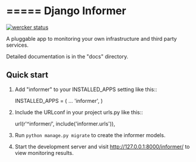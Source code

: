 =====
Django Informer
=====

[![wercker status](https://app.wercker.com/status/0d5743ef22b8fe14d2929ec4d987ef0d/s "wercker status")](https://app.wercker.com/project/bykey/0d5743ef22b8fe14d2929ec4d987ef0d)

A pluggable app to monitoring your own infrastructure and third party services.

Detailed documentation is in the "docs" directory.

Quick start
-----------

1. Add "informer" to your INSTALLED_APPS setting like this::

    INSTALLED_APPS = (
        ...
        'informer',
    )

2. Include the URLconf in your project urls.py like this::

    url(r'^informer/', include('informer.urls')),

3. Run `python manage.py migrate` to create the informer models.

4. Start the development server and visit http://127.0.0.1:8000/informer/ to view monitoring results.